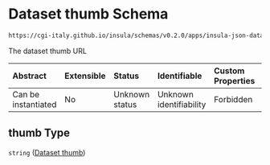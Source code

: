 # Dataset thumb Schema

```txt
https://cgi-italy.github.io/insula/schemas/v0.2.0/apps/insula-json-dataset.schema.json#/$defs/common/properties/thumb
```

The dataset thumb URL

| Abstract            | Extensible | Status         | Identifiable            | Custom Properties | Additional Properties | Access Restrictions | Defined In                                                                                               |
| :------------------ | :--------- | :------------- | :---------------------- | :---------------- | :-------------------- | :------------------ | :------------------------------------------------------------------------------------------------------- |
| Can be instantiated | No         | Unknown status | Unknown identifiability | Forbidden         | Allowed               | none                | [insula-json-dataset.schema.json\*](schemas/apps/insula-json-dataset.schema.json) |

## thumb Type

`string` ([Dataset thumb](insula-json-dataset-defs-dataset-common-properties-properties-dataset-thumb.md))
